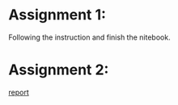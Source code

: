 # Assignment 1:</br>
Following the instruction and finish the nitebook.</br>
# Assignment 2:</br>
[report](https://www.authorea.com/users/106411/articles/132747/_show_article)
